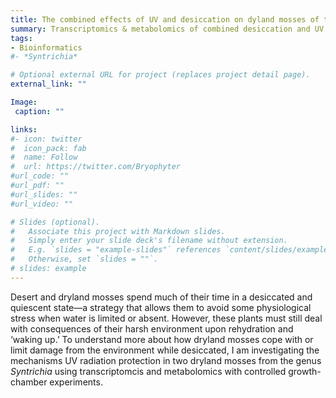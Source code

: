 ```yaml
---
title: The combined effects of UV and desiccation on dyland mosses of the genus Syntrichia
summary: Transcriptomics & metabolomics of combined desiccation and UV stress on two species
tags:
- Bioinformatics
#- *Syntrichia*

# Optional external URL for project (replaces project detail page).
external_link: ""

Image:
 caption: ""

links:
#- icon: twitter
#  icon_pack: fab
#  name: Follow
#  url: https://twitter.com/Bryophyter
#url_code: ""
#url_pdf: ""
#url_slides: ""
#url_video: ""

# Slides (optional).
#   Associate this project with Markdown slides.
#   Simply enter your slide deck's filename without extension.
#   E.g. `slides = "example-slides"` references `content/slides/example-slides.md`.
#   Otherwise, set `slides = ""`.
# slides: example
---
```


Desert and dryland mosses spend much of their time in a desiccated and quiescent state—a strategy that allows them to avoid some physiological stress when water is limited or absent. However, these plants must still deal with consequences of their harsh environment upon rehydration and ‘waking up.’ To understand more about how dryland mosses cope with or limit damage from the environment while desiccated, I am investigating the mechanisms UV radiation protection in two dryland mosses from the genus *Syntrichia* using transcriptomcis and metabolomics with controlled growth-chamber experiments.
